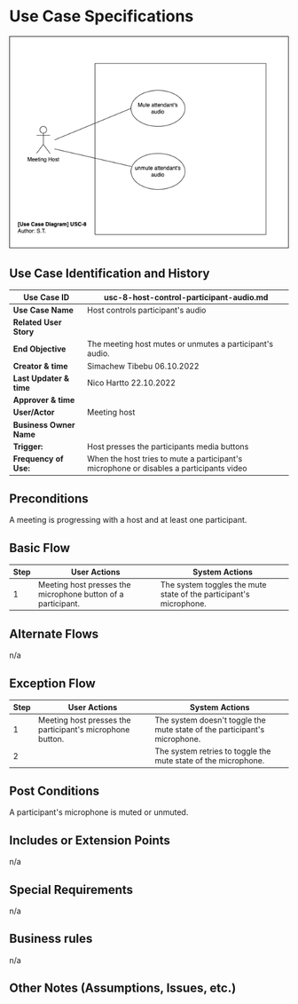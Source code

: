 # Use Case Specifications

![usc-8](rendered-diagrams/ucs-8.png)

## Use Case Identification and History

| **Use Case ID**         | usc-8-host-control-participant-audio.md                                                 |
| ----------------------- | --------------------------------------------------------------------------------------- |
| **Use Case Name**       | Host controls participant's audio                                                       |
| **Related User Story**  |                                                                                         |
| **End Objective**       | The meeting host mutes or unmutes a participant's audio.                                |
| **Creator & time**      | Simachew Tibebu 06.10.2022                                                              |
| **Last Updater & time** | Nico Hartto 22.10.2022                                                                  |
| **Approver & time**     |                                                                                         |
| **User/Actor**          | Meeting host                                                                            |
| **Business Owner Name** |                                                                                         |
| **Trigger:**            | Host presses the participants media buttons                                             |
| **Frequency of Use:**   | When the host tries to mute a participant's microphone or disables a participants video |

## Preconditions

A meeting is progressing with a host and at least one participant.

## Basic Flow

| **Step** | **User Actions**                                             | **System Actions**                                                 |
| -------- | ------------------------------------------------------------ | ------------------------------------------------------------------ |
| 1        | Meeting host presses the microphone button of a participant. | The system toggles the mute state of the participant's microphone. |

## Alternate Flows

n/a

## Exception Flow

| **Step** | **User Actions**                                          | **System Actions**                                                        |
| -------- | --------------------------------------------------------- | ------------------------------------------------------------------------- |
| 1        | Meeting host presses the participant's microphone button. | The system doesn't toggle the mute state of the participant's microphone. |
| 2        |                                                           | The system retries to toggle the mute state of the microphone.            |

## Post Conditions

A participant's microphone is muted or unmuted.

## Includes or Extension Points

n/a

## Special Requirements

n/a

## Business rules

n/a

## Other Notes (Assumptions, Issues, etc.)
